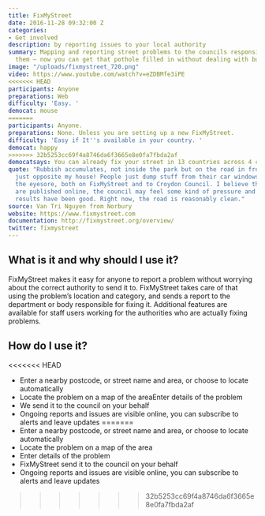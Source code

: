 ```yaml
---
title: FixMyStreet
date: 2016-11-28 09:32:00 Z
categories:
- Get involved
description: by reporting issues to your local authority
summary: Mapping and reporting street problems to the councils responsible for fixing
  them – now you can get that pothole filled in without dealing with bureaucrats.
image: "/uploads/fixmystreet_720.png"
video: https://www.youtube.com/watch?v=eZDBMfe3iPE
<<<<<<< HEAD
participants: Anyone
preparations: Web
difficulty: 'Easy. '
democat: mouse
=======
participants: Anyone.
preparations: None. Unless you are setting up a new FixMyStreet.
difficulty: 'Easy if It''s available in your country. '
democat: happy
>>>>>>> 32b5253cc69f4a8746da6f3665e8e0fa7fbda2af
democatsays: You can already fix your street in 13 countries across 4 continents!
quote: "Rubbish accumulates, not inside the park but on the road in front of it —
  just opposite my house! People just dump stuff from their car windows. \nI reported
  the eyesore, both on FixMyStreet and to Croydon Council. I believe that when reports
  are published online, the council may feel some kind of pressure and ashamed. The
  results have been good. Right now, the road is reasonably clean."
source: Van Tri Nguyen from Norbury
website: https://www.fixmystreet.com
documentation: http://fixmystreet.org/overview/
twitter: fixmystreet
---
```


## What is it and why should I use it?

FixMyStreet makes it easy for anyone to report a problem without worrying about the correct authority to send it to. FixMyStreet takes care of that using the problem’s location and category, and sends a report to the department or body responsible for fixing it. Additional features are available for staff users working for the authorities who are actually fixing problems.

## How do I use it?

<<<<<<< HEAD
* Enter a nearby postcode, or street name and area, or choose to locate automatically
* Locate the problem on a map of the areaEnter details of the problem
* We send it to the council on your behalf
* Ongoing reports and issues are visible online, you can subscribe to alerts and leave updates
=======
* Enter a nearby postcode, or street name and area, or choose to locate automatically 
* Locate the problem on a map of the area
* Enter details of the problem
* FixMyStreet send it to the council on your behalf
* Ongoing reports and issues are visible online, you can subscribe to alerts and leave updates
>>>>>>> 32b5253cc69f4a8746da6f3665e8e0fa7fbda2af
